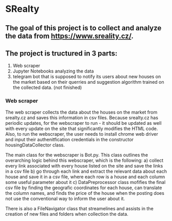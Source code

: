# SRealty
## The goal of this project is to collect and analyze the data from https://www.sreality.cz/.

## The project is tructured in 3 parts:
1. Web scraper
2. Jupyter Notebooks analyzing the data
3. telegram bot that is supposed to notify its users about new houses on the market based on their querries and suggestion algorithm trained on the collected data. (not finished)

### Web scraper
  The web scraper collects the data about the houses on the market from srealty.cz and saves this information in csv files. Because srealty.cz has periodic updates, for the webscraper to run - it should be updated as well with every update on the site that significantly modifies the HTML code. Also, to run the webscraper, the user needs to install chrome web driver and input their authenitfication credentials in the constructor housingDataCollector class. 
  
  The main class for the webscraper is Bot.py. This class outlines the overarching logic behind this webscraper, which is the following:
a) collect every link associated with every house listed on the site and save the links in a csv file
b) go through each link and extract the relevant data about each house and save it in a csv file, where each row is a house and each column some useful parameter about it
c) DataPreprocessor class mofifies the final csv file by finding the geografic coordinates for each house, can translate the column names, and finds the price of the house when the posting does not use the conventional way to inform the user about it.

  There is also a FileNavigator class that streamelines and assists in the creation of new files and folders when collection the data.
